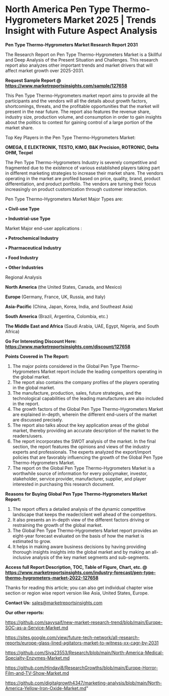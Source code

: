 # North America Pen Type Thermo-Hygrometers Market 2025 | Trends Insight with Future Aspect Analysis

<strong>Pen Type Thermo-Hygrometers Market Research Report 2031</strong>

The Research Report on Pen Type Thermo-Hygrometers Market is a Skillful and Deep Analysis of the Present Situation and Challenges. This research report also analyzes other important trends and market drivers that will affect market growth over 2025-2031.

<strong>Request Sample Report @ <a href=https://www.marketreportsinsights.com/sample/127658>https://www.marketreportsinsights.com/sample/127658</a></strong>

This Pen Type Thermo-Hygrometers market report aims to provide all the participants and the vendors will all the details about growth factors, shortcomings, threats, and the profitable opportunities that the market will present in the near future. The report also features the revenue share, industry size, production volume, and consumption in order to gain insights about the politics to contest for gaining control of a large portion of the market share.

Top Key Players in the Pen Type Thermo-Hygrometers Market:

<strong>OMEGA, E ELEKTRONIK, TESTO, KIMO, B&K Precision, ROTRONIC, Delta OHM, Tecpel</strong>

The Pen Type Thermo-Hygrometers Industry is severely competitive and fragmented due to the existence of various established players taking part in different marketing strategies to increase their market share. The vendors operating in the market are profiled based on price, quality, brand, product differentiation, and product portfolio. The vendors are turning their focus increasingly on product customization through customer interaction.

Pen Type Thermo-Hygrometers Market Major Types are:

<strong>• Civil-use Type

• Industrial-use Type</strong>

Market Major end-user applications :

<strong>• Petrochemical Industry

• Pharmaceutical Industry

• Food Industry

• Other Industries</strong>

Regional Analysis

</u><strong><b>North America</b></strong> (the United States, Canada, and Mexico)

<strong><b>Europe </b></strong>(Germany, France, UK, Russia, and Italy)

<strong><b>Asia-Pacific</b></strong> (China, Japan, Korea, India, and Southeast Asia)

<strong><b>South America</b></strong> (Brazil, Argentina, Colombia, etc.)

<strong><b>The Middle East and Africa</b></strong> (Saudi Arabia, UAE, Egypt, Nigeria, and South Africa)

<strong>Go For Interesting Discount Here: <a href=https://www.marketreportsinsights.com/discount/127658>https://www.marketreportsinsights.com/discount/127658</a></strong>

<strong>Points Covered in The Report:</strong>
<ol>
  <li>The major points considered in the Global Pen Type Thermo-Hygrometers Market report include the leading competitors operating in the global market.</li>
  <li>The report also contains the company profiles of the players operating in the global market.</li>
  <li>The manufacture, production, sales, future strategies, and the technological capabilities of the leading manufacturers are also included in the report.</li>
  <li>The growth factors of the Global Pen Type Thermo-Hygrometers Market are explained in-depth, wherein the different end-users of the market are discussed precisely.</li>
  <li>The report also talks about the key application areas of the global market, thereby providing an accurate description of the market to the readers/users.</li>
  <li>The report incorporates the SWOT analysis of the market. In the final section, the report features the opinions and views of the industry experts and professionals. The experts analyzed the export/import policies that are favorably influencing the growth of the Global Pen Type Thermo-Hygrometers Market.</li>
  <li>The report on the Global Pen Type Thermo-Hygrometers Market is a worthwhile source of information for every policymaker, investor, stakeholder, service provider, manufacturer, supplier, and player interested in purchasing this research document.</li>
</ol>
<strong>Reasons for Buying Global Pen Type Thermo-Hygrometers Market Report:</strong>

<ol>
  <li>The report offers a detailed analysis of the dynamic competitive landscape that keeps the reader/client well ahead of the competitors.</li>
  <li>It also presents an in-depth view of the different factors driving or restraining the growth of the global market.</li>
  <li>The Global Pen Type Thermo-Hygrometers Market report provides an eight-year forecast evaluated on the basis of how the market is estimated to grow.</li>
  <li>It helps in making aware business decisions by having providing thorough insights insights into the global market and by making an all-inclusive analysis of the key market segments and sub-segments.</li>
</ol>
<strong>Access full Report Description, TOC, Table of Figure, Chart, etc. @ <a href=https://www.marketreportsinsights.com/industry-forecast/pen-type-thermo-hygrometers-market-2022-127658>https://www.marketreportsinsights.com/industry-forecast/pen-type-thermo-hygrometers-market-2022-127658</a></strong>


Thanks for reading this article; you can also get individual chapter wise section or region wise report version like Asia, United States, Europe.

<strong>Contact Us:</strong>
sales@marketreportsinsights.com

<strong>Our other reports:</strong>

<a href=https://github.com/sayysaif/new-market-research-trend/blob/main/Europe-SOC-as-a-Service-Market.md>https://github.com/sayysaif/new-market-research-trend/blob/main/Europe-SOC-as-a-Service-Market.md</a>

<a href=https://sites.google.com/view/future-tech-network/all-research-reports/europe-glass-lined-agitators-market-to-witness-xx-cagr-by-2031>https://sites.google.com/view/future-tech-network/all-research-reports/europe-glass-lined-agitators-market-to-witness-xx-cagr-by-2031</a>

<a href=https://github.com/Siya23553/Research/blob/main/North-America-Medical-Specialty-Enzymes-Market.md>https://github.com/Siya23553/Research/blob/main/North-America-Medical-Specialty-Enzymes-Market.md</a>

<a href=https://github.com/Hindavi8/ResearchGrowths/blob/main/Europe-Horror-Film-and-TV-Show-Market.md>https://github.com/Hindavi8/ResearchGrowths/blob/main/Europe-Horror-Film-and-TV-Show-Market.md</a>

<a href=https://github.com/digitalgrowth4347/marketing-analysis/blob/main/North-America-Yellow-Iron-Oxide-Market.md>https://github.com/digitalgrowth4347/marketing-analysis/blob/main/North-America-Yellow-Iron-Oxide-Market.md</a>"
